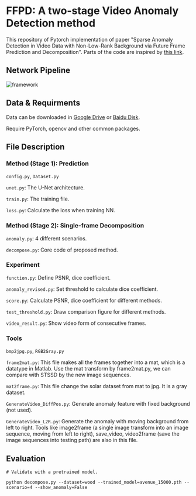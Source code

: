# FFPD: A two-stage Video Anomaly Detection method

This repository of Pytorch implementation of paper "Sparse Anomaly Detection in Video Data with Non-Low-Rank Background via Future Frame Prediction and Decomposition". Parts of the code are inspired by [this link](https://github.com/feiyuhuahuo/Anomaly_Prediction).

## Network Pipeline

![framework](https://github.com/Evelyn-wyc/FFP_Decompose/assets/49446524/84908a02-cd48-4ead-9b84-916e55ce5e5e)

## Data & Requirments
Data can be downloaded in [Google Drive](https://drive.google.com/file/d/1TDnWhqEdHu9N7oOgr9EK7IgGPsOqAQFo/view?usp=sharing) or [Baidu Disk](https://pan.baidu.com/s/1B2fLc3-iq2uCDQ9UBK15Yg?pwd=e344).

Require PyTorch, opencv and other common packages.

## File Description

### Method (Stage 1): Prediction
`config.py`, `Dataset.py`

`unet.py`: The U-Net architecture.

`train.py`: The training file.

`loss.py`: Calculate the loss when training NN.

### Method (Stage 2): Single-frame Decomposition

`anomaly.py`: 4 different scenarios.

`decompose.py`: Core code of proposed method.

### Experiment

`function.py`: Define PSNR, dice coefficient.

`anomaly_revised.py`: Set threshold to calculate dice coefficient.

`score.py`: Calculate PSNR, dice coefficient for different methods.

`test_threshold.py`: Draw comparison figure for different methods.

`video_result.py`: Show video form of consecutive frames.

### Tools

`bmp2jpg.py`, `RGB2Gray.py`

`frame2mat.py`: This file makes all the frames together into a mat, which is a datatype in Matlab. Use the mat transform by frame2mat.py, we can compare with STSSD by the new image sequences.

`mat2frame.py`: This file change the solar dataset from mat to jpg. It is a gray dataset.

`GenerateVideo_DiffPos.py`:	Generate anomaly feature with fixed background (not used).

`GenerateVideo_L2R.py`: Generate the anomaly with moving background from left to right. Tools like image2frame (a single image transform into an image sequence, moving from left to right), save_video, video2frame (save the image sequences into testing path) are also in this file.

## Evaluation
```
# Validate with a pretrained model.

python decompose.py --dataset=wood --trained_model=avenue_15000.pth --scenario=4 --show_anomaly=False
```
